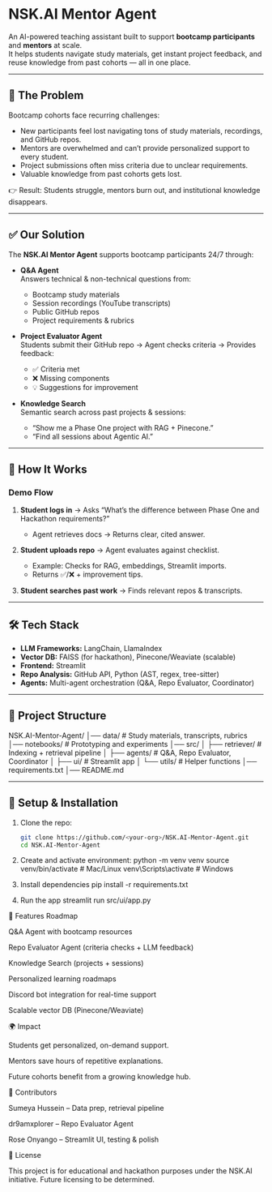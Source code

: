 # NSK.AI Mentor Agent

An AI-powered teaching assistant built to support **bootcamp participants** and **mentors** at scale.  
It helps students navigate study materials, get instant project feedback, and reuse knowledge from past cohorts — all in one place.  

---

## 🚩 The Problem
Bootcamp cohorts face recurring challenges:
- New participants feel lost navigating tons of study materials, recordings, and GitHub repos.
- Mentors are overwhelmed and can’t provide personalized support to every student.
- Project submissions often miss criteria due to unclear requirements.
- Valuable knowledge from past cohorts gets lost.

👉 Result: Students struggle, mentors burn out, and institutional knowledge disappears.

---

## ✅ Our Solution
The **NSK.AI Mentor Agent** supports bootcamp participants 24/7 through:

- **Q&A Agent**  
  Answers technical & non-technical questions from:  
  - Bootcamp study materials  
  - Session recordings (YouTube transcripts)  
  - Public GitHub repos  
  - Project requirements & rubrics  

- **Project Evaluator Agent**  
  Students submit their GitHub repo → Agent checks criteria → Provides feedback:  
  - ✅ Criteria met  
  - ❌ Missing components  
  - 💡 Suggestions for improvement  

- **Knowledge Search**  
  Semantic search across past projects & sessions:  
  - “Show me a Phase One project with RAG + Pinecone.”  
  - “Find all sessions about Agentic AI.”  

---

## 🧩 How It Works
### Demo Flow
1. **Student logs in** → Asks “What’s the difference between Phase One and Hackathon requirements?”  
   - Agent retrieves docs → Returns clear, cited answer.  

2. **Student uploads repo** → Agent evaluates against checklist.  
   - Example: Checks for RAG, embeddings, Streamlit imports.  
   - Returns ✅/❌ + improvement tips.  

3. **Student searches past work** → Finds relevant repos & transcripts.  

---

## 🛠 Tech Stack
- **LLM Frameworks:** LangChain, LlamaIndex  
- **Vector DB:** FAISS (for hackathon), Pinecone/Weaviate (scalable)  
- **Frontend:** Streamlit  
- **Repo Analysis:** GitHub API, Python (AST, regex, tree-sitter)  
- **Agents:** Multi-agent orchestration (Q&A, Repo Evaluator, Coordinator)  

---

## 📂 Project Structure
NSK.AI-Mentor-Agent/
│── data/ # Study materials, transcripts, rubrics
│── notebooks/ # Prototyping and experiments
│── src/
│ ├── retriever/ # Indexing + retrieval pipeline
│ ├── agents/ # Q&A, Repo Evaluator, Coordinator
│ ├── ui/ # Streamlit app
│ └── utils/ # Helper functions
│── requirements.txt
│── README.md


---

## 🚀 Setup & Installation
1. Clone the repo:
   ```bash
   git clone https://github.com/<your-org>/NSK.AI-Mentor-Agent.git
   cd NSK.AI-Mentor-Agent

2. Create and activate environment:
python -m venv venv
source venv/bin/activate   # Mac/Linux
venv\Scripts\activate      # Windows

3. Install dependencies
pip install -r requirements.txt

4. Run the app
streamlit run src/ui/app.py

📌 Features Roadmap

 Q&A Agent with bootcamp resources

 Repo Evaluator Agent (criteria checks + LLM feedback)

 Knowledge Search (projects + sessions)

 Personalized learning roadmaps

 Discord bot integration for real-time support

 Scalable vector DB (Pinecone/Weaviate)

🌍 Impact

Students get personalized, on-demand support.

Mentors save hours of repetitive explanations.

Future cohorts benefit from a growing knowledge hub.

🤝 Contributors

Sumeya Hussein – Data prep, retrieval pipeline

dr9amxplorer – Repo Evaluator Agent

Rose Onyango – Streamlit UI, testing & polish

📄 License

This project is for educational and hackathon purposes under the NSK.AI initiative.
Future licensing to be determined.

